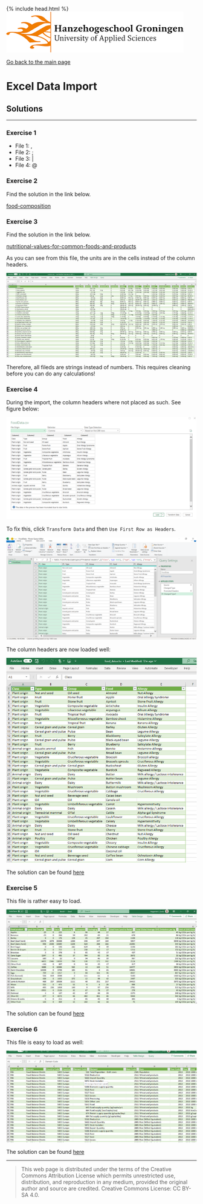 {% include head.html %}
![Hanze](../hanze/hanze.png)

[Go back to the main page](../index.md)


# Excel Data Import

## Solutions

---

### Exercise 1

- File 1: ,
- File 2: ;
- File 3: \|
- File 4: @

### Exercise 2

Find the solution in the link below.

[food-composition](./files_04_import_solutions/exercise02/food_composition.xlsx)

### Exercise 3

Find the solution in the link below.

[nutritional-values-for-common-foods-and-products](./files_04_import_solutions/exercise03/nutrition.xlsx)

As you can see from this file, the units are in the cells instead of the column headers.

![import](./files_04_import_solutions/exercise03/fig1.png)

Therefore, all fileds are strings instead of numbers.
This requires cleaning before you can do any calculations!

### Exercise 4

During the import, the column headers where not placed as such.
See figure below:

![import](./files_04_import_solutions/exercise04/fig1.png)

To fix this, click `Transform Data` and then `Use First Row as Headers`.

![import](./files_04_import_solutions/exercise04/fig2.png)

The column headers are now loaded well:

![import](./files_04_import_solutions/exercise04/fig3.png)


The solution can be found [here](./files_04_import_solutions/exercise04/food_data.xlsx)


### Exercise 5

This file is rather easy to load.

![import](./files_04_import_solutions/exercise05/fig1.png)


The solution can be found [here](./files_04_import_solutions/exercise05/Food_Product_Emissions.xlsx)


### Exercise 6

This file is easy to load as well:

![import](./files_04_import_solutions/exercise06/fig1.png)

The solution can be found [here](./files_04_import_solutions/exercise06/FAOSTAT_data_10-23-2018.xlsx)

---


>This web page is distributed under the terms of the Creative Commons Attribution License which permits unrestricted use, distribution, and reproduction in any medium, provided the original author and source are credited.
>Creative Commons License: CC BY-SA 4.0.

